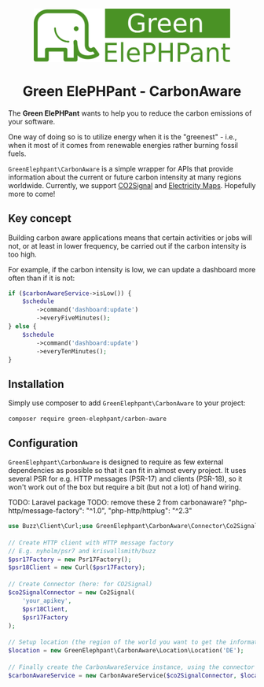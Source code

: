 <p align="center">
	<img src="./docs/images/green-elephpant-logo.svg" alt="Green ElePHPant" width="400">
</p>

<h1 align="center">Green ElePHPant - CarbonAware</h1>

The **Green ElePHPant** wants to help you to reduce the carbon emissions of your software.

One way of doing so is to utilize energy when it is the "greenest" - i.e., when it most of it comes from renewable 
energies rather burning fossil fuels.

`GreenElephpant\CarbonAware` is a simple wrapper for APIs that provide information about the current or future carbon 
intensity at many regions worldwide. Currently, we support [CO2Signal](https://www.co2signal.com/) and 
[Electricity Maps](https://www.electricitymaps.com/). Hopefully more to come!

## Key concept

Building carbon aware applications means that certain activities or jobs will not, or at least in lower frequency, be 
carried out if the carbon intensity is too high.

For example, if the carbon intensity is low, we can update a dashboard more often than if it is not:

```php
if ($carbonAwareService->isLow()) {
    $schedule
        ->command('dashboard:update')
        ->everyFiveMinutes();
} else {
    $schedule
        ->command('dashboard:update')
        ->everyTenMinutes();
}
```

## Installation

Simply use composer to add `GreenElephpant\CarbonAware` to your project:

`composer require green-elephpant/carbon-aware`

## Configuration

`GreenElephpant\CarbonAware` is designed to require as few external dependencies as possible so that it can fit in 
almost every project. It uses several PSR for e.g. HTTP messages (PSR-17) and clients (PSR-18), so it won't work out 
of the box but require a bit (but not a lot) of hand wiring.

TODO: Laravel package
TODO: remove these 2 from carbonaware?
"php-http/message-factory": "^1.0",
"php-http/httplug": "^2.3"

```php
use Buzz\Client\Curl;use GreenElephpant\CarbonAware\Connector\Co2Signal;use GreenElephpant\CarbonAware\Service\CarbonAwareService;use Nyholm\Psr7\Factory\Psr17Factory;

// Create HTTP client with HTTP message factory
// E.g. nyholm/psr7 and kriswallsmith/buzz
$psr17Factory = new Psr17Factory();
$psr18Client = new Curl($psr17Factory);

// Create Connector (here: for CO2Signal)
$co2SignalConnector = new Co2Signal(
    'your_apikey',
    $psr18Client,
    $psr17Factory
);

// Setup location (the region of the world you want to get the information for)
$location = new GreenElephpant\CarbonAware\Location\Location('DE');

// Finally create the CarbonAwareService instance, using the connector and the location
$carbonAwareService = new CarbonAwareService($co2SignalConnector, $location);
```


